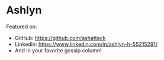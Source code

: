 # Ashlyn

Featured on:

- GitHub: https://github.com/ashattack
- Linkedin: https://www.linkedin.com/in/ashlyn-h-55215291/
- And in your favorite gossip column!
